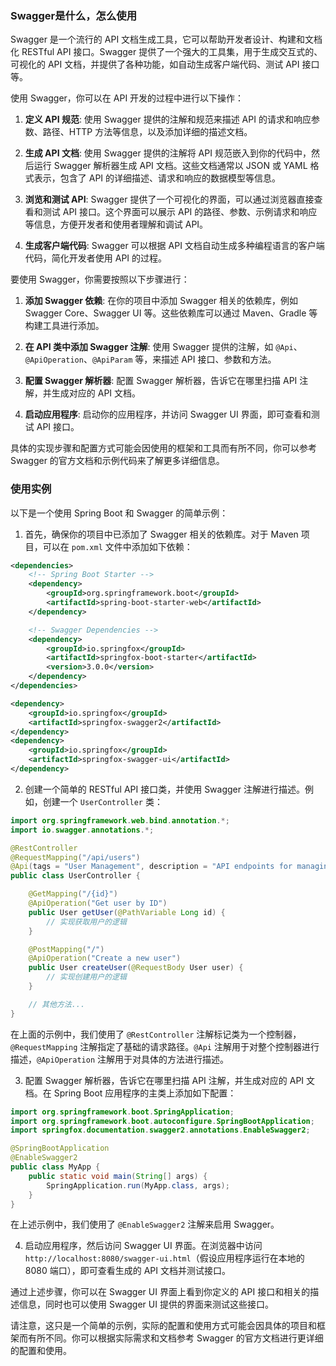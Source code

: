 ### Swagger是什么，怎么使用

Swagger 是一个流行的 API 文档生成工具，它可以帮助开发者设计、构建和文档化 RESTful API 接口。Swagger 提供了一个强大的工具集，用于生成交互式的、可视化的 API 文档，并提供了各种功能，如自动生成客户端代码、测试 API 接口等。

使用 Swagger，你可以在 API 开发的过程中进行以下操作：

1. **定义 API 规范**: 使用 Swagger 提供的注解和规范来描述 API 的请求和响应参数、路径、HTTP 方法等信息，以及添加详细的描述文档。

2. **生成 API 文档**: 使用 Swagger 提供的注解将 API 规范嵌入到你的代码中，然后运行 Swagger 解析器生成 API 文档。这些文档通常以 JSON 或 YAML 格式表示，包含了 API 的详细描述、请求和响应的数据模型等信息。

3. **浏览和测试 API**: Swagger 提供了一个可视化的界面，可以通过浏览器直接查看和测试 API 接口。这个界面可以展示 API 的路径、参数、示例请求和响应等信息，方便开发者和使用者理解和调试 API。

4. **生成客户端代码**: Swagger 可以根据 API 文档自动生成多种编程语言的客户端代码，简化开发者使用 API 的过程。

要使用 Swagger，你需要按照以下步骤进行：

1. **添加 Swagger 依赖**: 在你的项目中添加 Swagger 相关的依赖库，例如 Swagger Core、Swagger UI 等。这些依赖库可以通过 Maven、Gradle 等构建工具进行添加。

2. **在 API 类中添加 Swagger 注解**: 使用 Swagger 提供的注解，如 `@Api`、`@ApiOperation`、`@ApiParam` 等，来描述 API 接口、参数和方法。

3. **配置 Swagger 解析器**: 配置 Swagger 解析器，告诉它在哪里扫描 API 注解，并生成对应的 API 文档。

4. **启动应用程序**: 启动你的应用程序，并访问 Swagger UI 界面，即可查看和测试 API 接口。

具体的实现步骤和配置方式可能会因使用的框架和工具而有所不同，你可以参考 Swagger 的官方文档和示例代码来了解更多详细信息。

### 使用实例

以下是一个使用 Spring Boot 和 Swagger 的简单示例：

1. 首先，确保你的项目中已添加了 Swagger 相关的依赖库。对于 Maven 项目，可以在 `pom.xml` 文件中添加如下依赖：

```xml
<dependencies>
    <!-- Spring Boot Starter -->
    <dependency>
        <groupId>org.springframework.boot</groupId>
        <artifactId>spring-boot-starter-web</artifactId>
    </dependency>

    <!-- Swagger Dependencies -->
    <dependency>
        <groupId>io.springfox</groupId>
        <artifactId>springfox-boot-starter</artifactId>
        <version>3.0.0</version>
    </dependency>
</dependencies>
```

```xml
<dependency>
    <groupId>io.springfox</groupId>
    <artifactId>springfox-swagger2</artifactId>
</dependency>
<dependency>
    <groupId>io.springfox</groupId>
    <artifactId>springfox-swagger-ui</artifactId>
</dependency>
```

2. 创建一个简单的 RESTful API 接口类，并使用 Swagger 注解进行描述。例如，创建一个 `UserController` 类：

```java
import org.springframework.web.bind.annotation.*;
import io.swagger.annotations.*;

@RestController
@RequestMapping("/api/users")
@Api(tags = "User Management", description = "API endpoints for managing users")
public class UserController {

    @GetMapping("/{id}")
    @ApiOperation("Get user by ID")
    public User getUser(@PathVariable Long id) {
        // 实现获取用户的逻辑
    }

    @PostMapping("/")
    @ApiOperation("Create a new user")
    public User createUser(@RequestBody User user) {
        // 实现创建用户的逻辑
    }

    // 其他方法...
}
```

在上面的示例中，我们使用了 `@RestController` 注解标记类为一个控制器，`@RequestMapping` 注解指定了基础的请求路径。`@Api` 注解用于对整个控制器进行描述，`@ApiOperation` 注解用于对具体的方法进行描述。

3. 配置 Swagger 解析器，告诉它在哪里扫描 API 注解，并生成对应的 API 文档。在 Spring Boot 应用程序的主类上添加如下配置：

```java
import org.springframework.boot.SpringApplication;
import org.springframework.boot.autoconfigure.SpringBootApplication;
import springfox.documentation.swagger2.annotations.EnableSwagger2;

@SpringBootApplication
@EnableSwagger2
public class MyApp {
    public static void main(String[] args) {
        SpringApplication.run(MyApp.class, args);
    }
}
```

在上述示例中，我们使用了 `@EnableSwagger2` 注解来启用 Swagger。

4. 启动应用程序，然后访问 Swagger UI 界面。在浏览器中访问 `http://localhost:8080/swagger-ui.html`（假设应用程序运行在本地的 8080 端口），即可查看生成的 API 文档并测试接口。

通过上述步骤，你可以在 Swagger UI 界面上看到你定义的 API 接口和相关的描述信息，同时也可以使用 Swagger UI 提供的界面来测试这些接口。

请注意，这只是一个简单的示例，实际的配置和使用方式可能会因具体的项目和框架而有所不同。你可以根据实际需求和文档参考 Swagger 的官方文档进行更详细的配置和使用。
